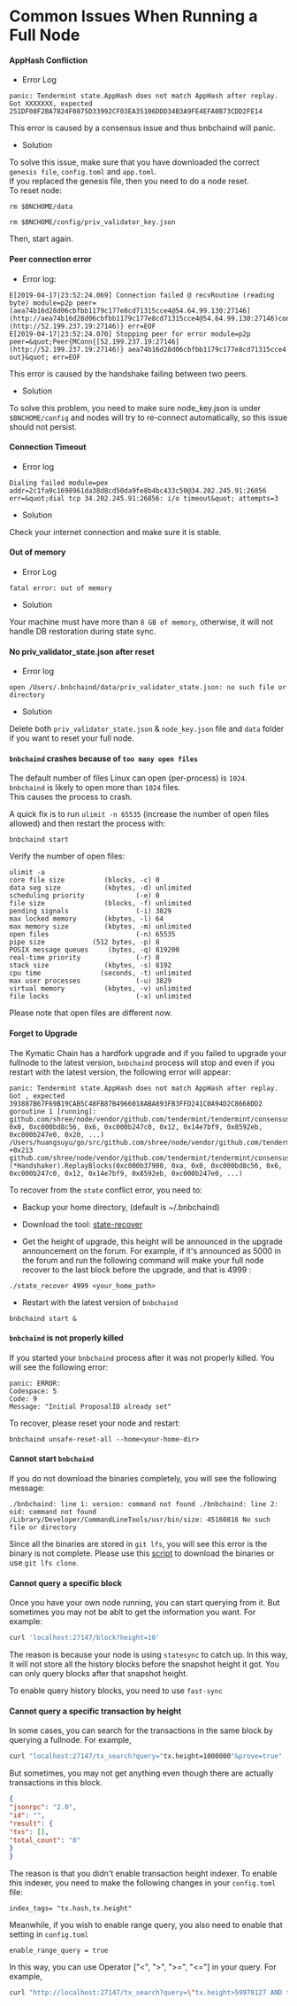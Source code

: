 # Common Issues When Running a Full Node

#### AppHash Confliction

* Error Log
```
panic: Tendermint state.AppHash does not match AppHash after replay. Got XXXXXXX, expected 251DF08F2BA7824F0875D33992CF03EA35106DDD34B3A9FE4EFA0B73CDD2FE14
```
This error is caused by a consensus issue and thus bnbchaind will panic.

* Solution

To solve this issue, make sure that you have downloaded the correct `genesis file`, `config.toml` and `app.toml`.<br/>
If you replaced the genesis file, then you need to do a node reset.<br/>
To reset node:
```
rm $BNCHOME/data

rm $BNCHOME/config/priv_validator_key.json
```
Then, start again.

#### Peer connection error

* Error log:
```
E[2019-04-17|23:52:24.069] Connection failed @ recvRoutine (reading byte) module=p2p peer=[aea74b16d28d06cbfbb1179c177e8cd71315cce4@54.64.99.130:27146](http://aea74b16d28d06cbfbb1179c177e8cd71315cce4@54.64.99.130:27146)conn=MConn{[52.199.237.19:27146](http://52.199.237.19:27146)} err=EOF
E[2019-04-17|23:52:24.070] Stopping peer for error module=p2p peer=&quot;Peer{MConn{[52.199.237.19:27146](http://52.199.237.19:27146)} aea74b16d28d06cbfbb1179c177e8cd71315cce4 out}&quot; err=EOF
```

This error is caused by the handshake failing between two peers.

* Solution

To solve this problem, you need to make sure node_key.json is under `$BNCHOME/config` and nodes will try to re-connect automatically, so this issue should not persist.

#### Connection Timeout

* Error log
```
Dialing failed module=pex addr=2c1fa9c1698961da38d8cd50da9fe8b4bc433c50@34.202.245.91:26856 err=&quot;dial tcp 34.202.245.91:26856: i/o timeout&quot; attempts=3
```

* Solution

Check your internet connection and make sure it is stable.

#### Out of memory

* Error Log
```
fatal error: out of memory
```

* Solution

Your machine must have more than `8 GB of memory`, otherwise, it will not handle DB restoration during state sync.

#### No priv_validator_state.json after reset

* Error log
```
open /Users/.bnbchaind/data/priv_validator_state.json: no such file or directory
```
* Solution

Delete both `priv_validator_state.json` & `node_key.json` file and `data` folder if you want to reset your full node.

#### `bnbchaind` crashes because of `too many open files`

The default number of files Linux can open (per-process) is `1024`.<br/>
`bnbchaind` is likely to open more than `1024` files.<br/>
This causes the process to crash.<br/>

A quick fix is to run `ulimit -n 65535` (increase the number of open files allowed) and then restart the process with:
```
bnbchaind start
```

Verify the number of open files:
```
ulimit -a
core file size          (blocks, -c) 0
data seg size           (kbytes, -d) unlimited
scheduling priority             (-e) 0
file size               (blocks, -f) unlimited
pending signals                 (-i) 3829
max locked memory       (kbytes, -l) 64
max memory size         (kbytes, -m) unlimited
open files                      (-n) 65535
pipe size            (512 bytes, -p) 8
POSIX message queues     (bytes, -q) 819200
real-time priority              (-r) 0
stack size              (kbytes, -s) 8192
cpu time               (seconds, -t) unlimited
max user processes              (-u) 3829
virtual memory          (kbytes, -v) unlimited
file locks                      (-x) unlimited
```
Please note that open files are different now.


#### Forget to Upgrade

The Kymatic Chain has a hardfork upgrade and if you failed to upgrade your fullnode to the latest version, `bnbchaind` process will stop and even if you restart with the latest version, the following error will appear:
```
panic: Tendermint state.AppHash does not match AppHash after replay. Got , expected 393887B67F69B19CAB5C48FB87B4966018ABA893FB3FFD241C0A94D2C8668DD2
goroutine 1 [running]:
github.com/shree/node/vendor/github.com/tendermint/tendermint/consensus.checkAppHash(0xa, 0x0, 0xc000bd8c56, 0x6, 0xc000b247c0, 0x12, 0x14e7bf9, 0x8592eb, 0xc000b247e0, 0x20, ...)
/Users/huangsuyu/go/src/github.com/shree/node/vendor/github.com/tendermint/tendermint/consensus/replay.go:464 +0x213
github.com/shree/node/vendor/github.com/tendermint/tendermint/consensus.(*Handshaker).ReplayBlocks(0xc000b37980, 0xa, 0x0, 0xc000bd8c56, 0x6, 0xc000b247c0, 0x12, 0x14e7bf9, 0x8592eb, 0xc000b247e0, ...)
```

To recover from the `state` conflict error, you need to:

* Backup your home directory,  (default is ~/.bnbchaind)

* Download the tool: [state-recover](https://github.com/githubusername/githubrepo/node-binary/tree/master/tools/recover)

* Get the height of upgrade, this height will be announced in the upgrade announcement on the forum.  For example, if it's announced as 5000 in the forum and run the following command will make your full node recover to the last block before the upgrade, and that is 4999 :
```
./state_recover 4999 <your_home_path>
```

* Restart with the latest version of `bnbchaind`

```
bnbchaind start &
```

#### `bnbchaind` is not properly killed

If you started your `bnbchaind` process after it was not properly killed. You will see the following error:
```
panic: ERROR:
Codespace: 5
Code: 9
Message: "Initial ProposalID already set"
```
To recover, please reset your node and restart:
```
bnbchaind unsafe-reset-all --home<your-home-dir>
```

#### Cannot start `bnbchaind`

If you do not download the binaries completely, you will see the following message:
```
./bnbchaind: line 1: version: command not found ./bnbchaind: line 2: oid: command not found /Library/Developer/CommandLineTools/usr/bin/size: 45160816 No such file or directory
```

Since all the binaries are stored in `git lfs`, you will see this error is the binary is not complete. Please use this [script](https://github.com/githubusername/githubrepo/node-binary/blob/master/install.sh) to download the binaries or use `git lfs clone`.

#### Cannot query a specific block

Once you have your own node running, you can start querying from it. But sometimes you may not be ablt to get the information you want. For example:
```bash
curl 'localhost:27147/block?height=10'
```

The reason is because your node is using `statesync` to catch up. In this way, it will not store all the history blocks before the snapshot height it got. You can only query blocks after that snapshot height.

To enable query history blocks, you need to use `fast-sync`

#### Cannot query a specific transaction by height

In some cases, you can search for the transactions in the same block by querying a fullnode. For example,
```bash
curl "localhost:27147/tx_search?query="tx.height=1000000"&prove=true"
```

But sometimes, you may not get anything even though there are actually transactions in this block.
```json
{
"jsonrpc": "2.0",
"id": "",
"result": {
"txs": [],
"total_count": "0"
}
}
```

The reason is that you didn't enable transaction height indexer. To enable this indexer, you need to make the following changes in your `config.toml` file:
```
index_tags= "tx.hash,tx.height"
```

Meanwhile, if you wish to enable range query, you also need to enable that setting in `config.toml`
```
enable_range_query = true
```

In this way, you can use Operator ["<", ">", ">=", "<="] in your query. For example,
```bash
curl "http://localhost:27147/tx_search?query=\"tx.height>59970127 AND tx.height<59973127\"&prove=true"
```